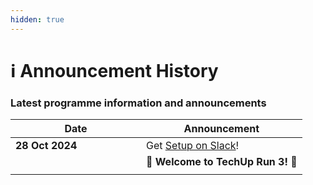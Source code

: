 ```yaml
---
hidden: true
---
```


# ℹ️ Announcement History

### Latest programme information and announcements&#x20;

<table><thead><tr><th width="193">Date</th><th>Announcement</th></tr></thead><tbody><tr><td><strong>28 Oct 2024</strong></td><td>Get <a href="pre-work/tooling-and-software/slack.md">Setup on Slack</a>!</td></tr><tr><td></td><td><span data-gb-custom-inline data-tag="emoji" data-code="1f389">🎉</span> <strong>Welcome to TechUp Run 3!</strong> <span data-gb-custom-inline data-tag="emoji" data-code="1f389">🎉</span></td></tr><tr><td></td><td></td></tr></tbody></table>
